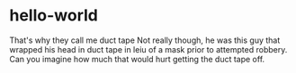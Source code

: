 # hello-world
That's why they call me duct tape
Not really though, he was this guy that wrapped his head in duct tape in leiu of a mask prior to attempted robbery. Can you imagine how much that would hurt getting the duct tape off.
